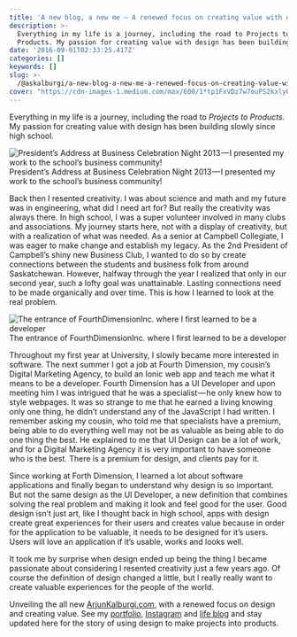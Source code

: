 ```yaml
---
title: 'A new blog, a new me — A renewed focus on creating value with design'
description: >-
  Everything in my life is a journey, including the road to Projects to
  Products. My passion for creating value with design has been building…
date: '2016-09-01T02:33:25.417Z'
categories: []
keywords: []
slug: >-
  /@askalburgi/a-new-blog-a-new-me-a-renewed-focus-on-creating-value-with-design-588d746a2550
cover: "https://cdn-images-1.medium.com/max/600/1*tp1FxVDz7w7ouPS2kxly0Q.jpeg"
---
```


Everything in my life is a journey, including the road to _Projects to Products._ My passion for creating value with design has been building slowly since high school.

![President’s Address at Business Celebration Night 2013 — I presented my work to the school’s business community!](https://cdn-images-1.medium.com/max/600/1*tp1FxVDz7w7ouPS2kxly0Q.jpeg)
President’s Address at Business Celebration Night 2013 — I presented my work to the school’s business community!

Back then I resented creativity. I was about science and math and my future was in engineering, what did I need art for? But really the creativity was always there. In high school, I was a super volunteer involved in many clubs and associations. My journey starts here, not with a display of creativity, but with a realization of what was needed. As a senior at Campbell Collegiate, I was eager to make change and establish my legacy. As the 2nd President of Campbell’s shiny new Business Club, I wanted to do so by create connections between the students and business folk from around Saskatchewan. However, halfway through the year I realized that only in our second year, such a lofty goal was unattainable. Lasting connections need to be made organically and over time. This is how I learned to look at the real problem.

![The entrance of FourthDimensionInc. where I first learned to be a developer](https://cdn-images-1.medium.com/max/600/1*iBWOyqeTKkoI3NvgvmZYNA.jpeg)
The entrance of FourthDimensionInc. where I first learned to be a developer

Throughout my first year at University, I slowly became more interested in software. The next summer I got a job at Fourth Dimension, my cousin’s Digital Marketing Agency, to build an Ionic web app and teach me what it means to be a developer. Fourth Dimension has a UI Developer and upon meeting him I was intrigued that he was a specialist — he only knew how to style webpages. It was so strange to me that he earned a living knowing only one thing, he didn’t understand any of the JavaScript I had written. I remember asking my cousin, who told me that specialists have a premium, being able to do everything well may not be as valuable as being able to do one thing the best. He explained to me that UI Design can be a lot of work, and for a Digital Marketing Agency it is very important to have someone who is the best. There is a premium for design, and clients pay for it.

Since working at Forth Dimension, I learned a lot about software applications and finally began to understand why design is so important. But not the same design as the UI Developer, a new definition that combines solving the real problem and making it look and feel good for the user. Good design isn’t just art, like I thought back in high school, apps with design create great experiences for their users and creates value because in order for the application to be valuable, it needs to be designed for it’s users. Users will love an application if it’s usable, works and looks well.

It took me by surprise when design ended up being the thing I became passionate about considering I resented creativity just a few years ago. Of course the definition of design changed a little, but I really really want to create valuable experiences for the people of the world.

Unveiling the all new [ArjunKalburgi.com](http://www.arjunkalburgi.com/), with a renewed focus on design and creating value. See my [portfolio](http://www.arjunkalburgi.com/projects), [Instagram](https://www.instagram.com/askalburgi/) and [life blog](http://blog.arjunkalburgi.com) and stay updated here for the story of using design to make projects into products.